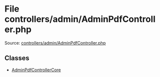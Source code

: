 File controllers/admin/AdminPdfController.php
=========

Source: [controllers/admin/AdminPdfController.php](https://github.com/PrestaShop/PrestaShop/blob/1.6.0.5/controllers/admin/AdminPdfController.php)


Classes
-------

* [AdminPdfControllerCore](class.AdminPdfControllerCore.md)


